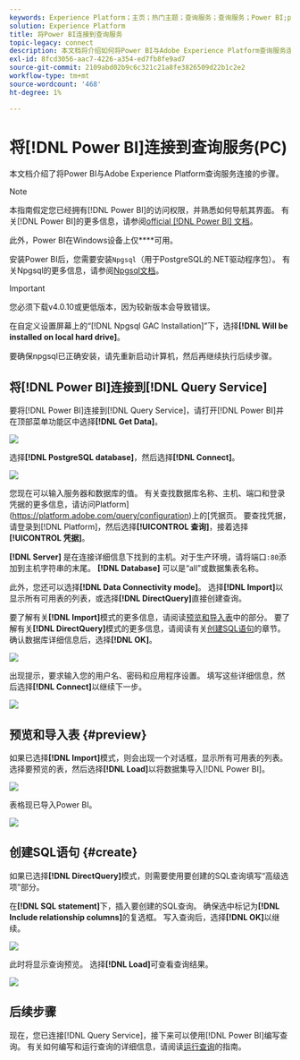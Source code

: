 ```yaml
---
keywords: Experience Platform；主页；热门主题；查询服务；查询服务；Power BI;power bi；连接到查询服务；
solution: Experience Platform
title: 将Power BI连接到查询服务
topic-legacy: connect
description: 本文档将介绍如何将Power BI与Adobe Experience Platform查询服务连接。
exl-id: 8fcd3056-aac7-4226-a354-ed7fb8fe9ad7
source-git-commit: 2109abd02b9c6c321c21a8fe3826509d22b1c2e2
workflow-type: tm+mt
source-wordcount: '468'
ht-degree: 1%

---
```


# 将[!DNL Power BI]连接到查询服务(PC)

本文档介绍了将Power BI与Adobe Experience Platform查询服务连接的步骤。

>[!NOTE]
>
> 本指南假定您已经拥有[!DNL Power BI]的访问权限，并熟悉如何导航其界面。 有关[!DNL Power BI]的更多信息，请参阅[official [!DNL Power BI] 文档](https://docs.microsoft.com/zh-cn/power-bi/)。
>
> 此外，Power BI在Windows设备上仅&#x200B;****&#x200B;可用。

安装Power BI后，您需要安装`Npgsql`（用于PostgreSQL的.NET驱动程序包）。 有关Npgsql的更多信息，请参阅[Npgsql文档](https://www.npgsql.org/doc/index.html)。

>[!IMPORTANT]
>
>您必须下载v4.0.10或更低版本，因为较新版本会导致错误。

在自定义设置屏幕上的“[!DNL Npgsql GAC Installation]”下，选择&#x200B;**[!DNL Will be installed on local hard drive]**。

要确保npgsql已正确安装，请先重新启动计算机，然后再继续执行后续步骤。

## 将[!DNL Power BI]连接到[!DNL Query Service]

要将[!DNL Power BI]连接到[!DNL Query Service]，请打开[!DNL Power BI]并在顶部菜单功能区中选择&#x200B;**[!DNL Get Data]**。

![](../images/clients/power-bi/open-power-bi.png)

选择&#x200B;**[!DNL PostgreSQL database]**，然后选择&#x200B;**[!DNL Connect]**。

![](../images/clients/power-bi/get-data.png)

您现在可以输入服务器和数据库的值。 有关查找数据库名称、主机、端口和登录凭据的更多信息，请访问Platform](https://platform.adobe.com/query/configuration)上的[凭据页。 要查找凭据，请登录到[!DNL Platform]，然后选择&#x200B;**[!UICONTROL 查询]**，接着选择&#x200B;**[!UICONTROL 凭据]**。

**[!DNL Server]** 是在连接详细信息下找到的主机。对于生产环境，请将端口`:80`添加到主机字符串的末尾。 **[!DNL Database]** 可以是“all”或数据集表名称。

此外，您还可以选择&#x200B;**[!DNL Data Connectivity mode]**。 选择&#x200B;**[!DNL Import]**&#x200B;以显示所有可用表的列表，或选择&#x200B;**[!DNL DirectQuery]**&#x200B;直接创建查询。

要了解有关&#x200B;**[!DNL Import]**&#x200B;模式的更多信息，请阅读[预览和导入表](#preview)中的部分。 要了解有关&#x200B;**[!DNL DirectQuery]**&#x200B;模式的更多信息，请阅读有关[创建SQL语句](#create)的章节。 确认数据库详细信息后，选择&#x200B;**[!DNL OK]**。

![](../images/clients/power-bi/connectivity-mode.png)

出现提示，要求输入您的用户名、密码和应用程序设置。 填写这些详细信息，然后选择&#x200B;**[!DNL Connect]**&#x200B;以继续下一步。

![](../images/clients/power-bi/import-mode.png)

## 预览和导入表 {#preview}

如果已选择&#x200B;**[!DNL Import]**&#x200B;模式，则会出现一个对话框，显示所有可用表的列表。 选择要预览的表，然后选择&#x200B;**[!DNL Load]**&#x200B;以将数据集导入[!DNL Power BI]。

![](../images/clients/power-bi/preview-table.png)

表格现已导入Power BI。

![](../images/clients/power-bi/import-table.png)

## 创建SQL语句 {#create}

如果已选择&#x200B;**[!DNL DirectQuery]**&#x200B;模式，则需要使用要创建的SQL查询填写“高级选项”部分。

在&#x200B;**[!DNL SQL statement]**&#x200B;下，插入要创建的SQL查询。 确保选中标记为&#x200B;**[!DNL Include relationship columns]**&#x200B;的复选框。 写入查询后，选择&#x200B;**[!DNL OK]**&#x200B;以继续。

![](../images/clients/power-bi/direct-query-mode.png)

此时将显示查询预览。 选择&#x200B;**[!DNL Load]**&#x200B;可查看查询结果。

![](../images/clients/power-bi/preview-direct-query.png)

## 后续步骤

现在，您已连接[!DNL Query Service]，接下来可以使用[!DNL Power BI]编写查询。 有关如何编写和运行查询的详细信息，请阅读[运行查询](../best-practices/writing-queries.md)的指南。
